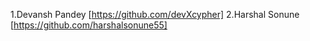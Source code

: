 1.Devansh Pandey [https://github.com/devXcypher]
2.Harshal Sonune [https://github.com/harshalsonune55]
